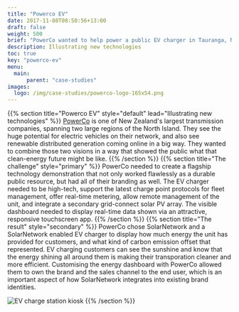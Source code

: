 ```yaml
---
title: "Powerco EV"
date: 2017-11-08T08:50:56+13:00
draft: false
weight: 500
brief: "PowerCo wanted to help power a public EV charger in Tauranga, NZ with a solar PV array. They wanted to both integrate the information about the charger's use with a future option of adding live solar PV generation info for users."
description: Illustrating new technologies
toc: true
key: "powerco-ev"
menu:
  main:
      parent: "case-studies"
images:
  logo: /img/case-studies/powerco-logo-165x54.png
---
```

{{% section  title="Powerco EV" style="default" lead="Illustrating new technologies" %}}
[PowerCo](http://www.powerco.co.nz/) is one of New Zealand's largest transmission companies, spanning two large regions of the North Island.  They see the huge potential for electric vehicles on their network, and also see renewable distributed generation coming online in a big way. They wanted to combine those two visions in a way that showed the public what that clean-energy future might be like.
{{% /section %}}
{{% section  title="The challenge" style="primary" %}}
PowerCo needed to create a flagship technology demonstration that not only worked flawlessly as a durable public resource, but had all of their branding as well.  The EV charger needed to be high-tech, support the latest charge point protocols for fleet management, offer real-time metering, allow remote management of the unit, and integrate a secondary grid-connect solar PV array.  The visible dashboard needed to display real-time data shown via an attractive, responsive touchscreen app.
{{% /section %}}
{{% section  title="The result" style="secondary" %}}
PowerCo chose SolarNetwork and a SolarNetwork enabled EV charger to display how much energy the unit has provided for customers, and what kind of carbon emission offset that represented.  EV charging customers can see the sunshine and know that the energy shining all around them is making their transporation cleaner and more efficient. Customising the energy dashboard with PowerCo allowed them to own the brand and the sales channel to the end user,  which is an important aspect of how SolarNetwork integrates into existing brand identities.

![EV charge station kiosk](/img/case-studies/powerco-ev-kiosk-1226x690.png)
{{% /section %}}
